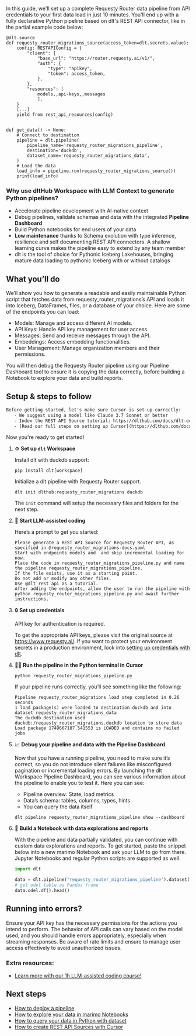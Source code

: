 In this guide, we'll set up a complete Requesty Router data pipeline from API credentials to your first data load in just 10 minutes. You'll end up with a fully declarative Python pipeline based on dlt's REST API connector, like in the partial example code below:

```python-outcome
@dlt.source
def requesty_router_migrations_source(access_token=dlt.secrets.value):
    config: RESTAPIConfig = {
        "client": {
            "base_url": "https://router.requesty.ai/v1/",
            "auth": {
                "type": "apikey",
                "token": access_token,
            },
        },
        "resources": [
            models,,api-keys,,messages
            ],
    }
    [...]
    yield from rest_api_resources(config)


def get_data() -> None:
    # Connect to destination
    pipeline = dlt.pipeline(
        pipeline_name='requesty_router_migrations_pipeline',
        destination='duckdb',
        dataset_name='requesty_router_migrations_data', 
    )
    # Load the data
    load_info = pipeline.run(requesty_router_migrations_source())
    print(load_info) 
```

### Why use dltHub Workspace with LLM Context to generate Python pipelines?

- Accelerate pipeline development with AI-native context
- Debug pipelines, validate schemas and data with the integrated **Pipeline Dashboard**
- Build Python notebooks for end users of your data
- **Low maintenance** thanks to Schema evolution with type inference, resilience and self documenting REST API connectors. A shallow learning curve makes the pipeline easy to extend by any team member
- dlt is the tool of choice for Pythonic Iceberg Lakehouses, bringing mature data loading to pythonic Iceberg with or without catalogs

## What you’ll do

We’ll show you how to generate a readable and easily maintainable Python script that fetches data from requesty_router_migrations’s API and loads it into Iceberg, DataFrames, files, or a database of your choice. Here are some of the endpoints you can load:

- Models: Manage and access different AI models.
- API Keys: Handle API key management for user access.
- Messages: Send and receive messages through the API.
- Embeddings: Access embedding functionalities.
- User Management: Manage organization members and their permissions.

You will then debug the Requesty Router pipeline using our Pipeline Dashboard tool to ensure it is copying the data correctly, before building a Notebook to explore your data and build reports.

## Setup & steps to follow

```default
Before getting started, let's make sure Cursor is set up correctly:
   - We suggest using a model like Claude 3.7 Sonnet or better
   - Index the REST API Source tutorial: https://dlthub.com/docs/dlt-ecosystem/verified-sources/rest_api/ and add it to context as **@dlt rest api**
   - [Read our full steps on setting up Cursor](https://dlthub.com/docs/dlt-ecosystem/llm-tooling/cursor-restapi#23-configuring-cursor-with-documentation)
```

Now you're ready to get started!

1. ⚙️ **Set up `dlt` Workspace**
    
    Install dlt with duckdb support:
    ```shell
    pip install dlt[workspace]
    ```

    Initialize a dlt pipeline with Requesty Router support.
    ```shell
    dlt init dlthub:requesty_router_migrations duckdb
    ```

    The `init` command will setup the necessary files and folders for the next step.
    
2. 🤠 **Start LLM-assisted coding**
    
    Here’s a prompt to get you started:
    
    ```prompt
    Please generate a REST API Source for Requesty Router API, as specified in @requesty_router_migrations-docs.yaml 
    Start with endpoints models and  and skip incremental loading for now. 
    Place the code in requesty_router_migrations_pipeline.py and name the pipeline requesty_router_migrations_pipeline. 
    If the file exists, use it as a starting point. 
    Do not add or modify any other files. 
    Use @dlt rest api as a tutorial. 
    After adding the endpoints, allow the user to run the pipeline with python requesty_router_migrations_pipeline.py and await further instructions.
    ```

    
3. 🔒 **Set up credentials** 
    
    API key for authentication is required.
    
    To get the appropriate API keys, please visit the original source at https://www.requesty.ai/.
    If you want to protect your environment secrets in a production environment, look into [setting up credentials with dlt](https://dlthub.com/docs/walkthroughs/add_credentials).
    
4. 🏃‍♀️ **Run the pipeline in the Python terminal in Cursor**
    
    ```shell
    python requesty_router_migrations_pipeline.py
    ```
    
    If your pipeline runs correctly, you’ll see something like the following:
    
    ```shell
    Pipeline requesty_router_migrations load step completed in 0.26 seconds
    1 load package(s) were loaded to destination duckdb and into dataset requesty_router_migrations_data
    The duckdb destination used duckdb:/requesty_router_migrations.duckdb location to store data
    Load package 1749667187.541553 is LOADED and contains no failed jobs
    ```
    
5. 📈 **Debug your pipeline and data with the Pipeline Dashboard**

    Now that you have a running pipeline, you need to make sure it’s correct, so you do not introduce silent failures like misconfigured pagination or incremental loading errors. By launching the dlt Workspace Pipeline Dashboard, you can see various information about the pipeline to enable you to test it. Here you can see:
    - Pipeline overview: State, load metrics
    - Data’s schema: tables, columns, types, hints
    - You can query the data itself
    
    ```shell
    dlt pipeline requesty_router_migrations_pipeline show --dashboard
    ```
    
6. 🐍 **Build a Notebook with data explorations and reports**

    With the pipeline and data partially validated, you can continue with custom data explorations and reports. To get started, paste the snippet below into a new marimo Notebook and ask your LLM to go from there. Jupyter Notebooks and regular Python scripts are supported as well.

    
    ```python
    import dlt

   data = dlt.pipeline("requesty_router_migrations_pipeline").dataset()
   # get odel table as Pandas frame
   data.odel.df().head()
    ```

## Running into errors?

Ensure your API key has the necessary permissions for the actions you intend to perform. The behavior of API calls can vary based on the model used, and you should handle errors appropriately, especially when streaming responses. Be aware of rate limits and ensure to manage user access effectively to avoid unauthorized issues.

### Extra resources:

- [Learn more with our 1h LLM-assisted coding course!](https://www.youtube.com/watch?v=GGid70rnJuM)

## Next steps

- [How to deploy a pipeline](https://dlthub.com/docs/walkthroughs/deploy-a-pipeline)
- [How to explore your data in marimo Notebooks](https://dlthub.com/docs/general-usage/dataset-access/marimo)
- [How to query your data in Python with dataset](https://dlthub.com/docs/general-usage/dataset-access/dataset)
- [How to create REST API Sources with Cursor](https://dlthub.com/docs/dlt-ecosystem/llm-tooling/cursor-restapi)